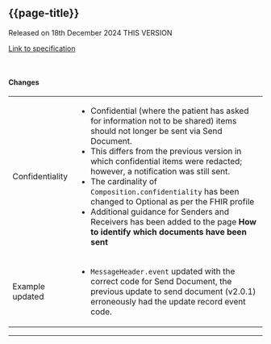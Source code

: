 ## {{page-title}}

<span class="nhsd-a-tag nhsd-a-tag--bg-light-blue">Released on 18th December 2024</span>
<span class="nhsd-a-tag nhsd-a-tag--bg-light-green">THIS VERSION</span>

[Link to specification](https://simplifier.net/guide/gp-connect-send-document/Home/Introduction/Introduction?version=2.0.2-public-beta)

<br />

#### Changes

<table data-responsive>
    <tbody>
        <!-- Confidentiality -->
       <tr>
            <td class="nhsd-m-table__highlighted-items">Confidentiality</td>
            <td>
                <ul>
                    <li>Confidential (where the patient has asked for information not to be shared) items should not longer be sent via Send Document.</li>
                    <li>This differs from the previous version in which confidential items were redacted; however, a notification was still sent.</li>
                    <li>The cardinality of <code>Composition.confidentiality</code> has been changed to Optional as per the FHIR profile</li>
                    <li>Additional guidance for Senders and Receivers has been added to the page <b>How to identify which documents have been sent</b>
                </ul>
            </td>
        </tr>
        <!-- Example updated -->
       <tr>
            <td class="nhsd-m-table__highlighted-items">Example updated</td>
            <td>
                <ul>
                    <li><code>MessageHeader.event</code> updated with the correct code for Send Document, the previous update to send document (v2.0.1) erroneously had the update record event code.</li>
                </ul>
            </td>
        </tr>
    </tbody>
</table>

---